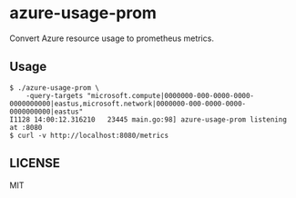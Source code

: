 # azure-usage-prom

Convert Azure resource usage to prometheus metrics.

## Usage

```
$ ./azure-usage-prom \
    -query-targets "microsoft.compute|0000000-000-0000-0000-0000000000|eastus,microsoft.network|0000000-000-0000-0000-0000000000|eastus"
I1128 14:00:12.316210   23445 main.go:98] azure-usage-prom listening at :8080
$ curl -v http://localhost:8080/metrics
```

## LICENSE

MIT
